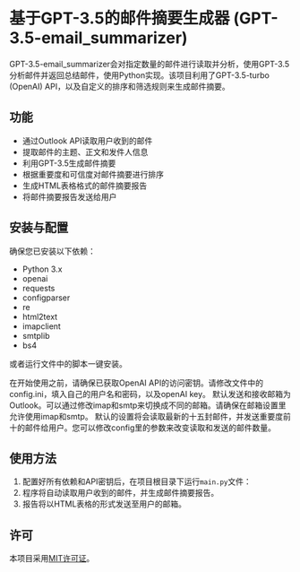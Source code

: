 # 基于GPT-3.5的邮件摘要生成器 (GPT-3.5-email_summarizer)

GPT-3.5-email_summarizer会对指定数量的邮件进行读取并分析，使用GPT-3.5分析邮件并返回总结邮件，使用Python实现。该项目利用了GPT-3.5-turbo (OpenAI) API，以及自定义的排序和筛选规则来生成邮件摘要。

## 功能

- 通过Outlook API读取用户收到的邮件
- 提取邮件的主题、正文和发件人信息
- 利用GPT-3.5生成邮件摘要
- 根据重要度和可信度对邮件摘要进行排序
- 生成HTML表格格式的邮件摘要报告
- 将邮件摘要报告发送给用户

## 安装与配置

确保您已安装以下依赖：

- Python 3.x
- openai
- requests
- configparser
- re
- html2text
- imapclient
- smtplib
- bs4

或者运行文件中的脚本一键安装。

在开始使用之前，请确保已获取OpenAI API的访问密钥。请修改文件中的config.ini，填入自己的用户名和密码，以及openAI key。
默认发送和接收邮箱为Outlook。可以通过修改imap和smtp来切换成不同的邮箱。请确保在邮箱设置里允许使用imap和smtp。
默认的设置将会读取最新的十五封邮件，并发送重要度前十的邮件给用户。您可以修改config里的参数来改变读取和发送的邮件数量。

## 使用方法

1. 配置好所有依赖和API密钥后，在项目根目录下运行`main.py`文件：
2. 程序将自动读取用户收到的邮件，并生成邮件摘要报告。
3. 报告将以HTML表格的形式发送至用户的邮箱。

## 许可

本项目采用[MIT许可证](LICENSE)。
